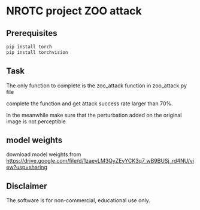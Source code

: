 # NROTC project ZOO attack

## Prerequisites

```bash
pip install torch
pip install torchvision
```

## Task

The only function to complete is the zoo_attack function in zoo_attack.py file

complete the function and get attack success rate larger than 70%.

In the meanwhile make sure that the perturbation added on the original image is not perceptible

## model weights

download model weights from <https://drive.google.com/file/d/1zaevLM3QyZEyYCK3q7_wB9BUSj_rd4NU/view?usp=sharing>

## Disclaimer

The software is for non-commercial, educational use only.
